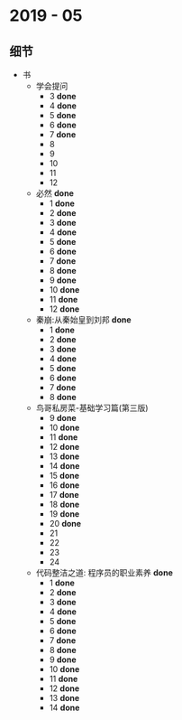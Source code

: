 # 2019 - 05

## 细节

* 书
	* 学会提问
		* 3 **done**
		* 4 **done**
		* 5 **done**
		* 6 **done**
		* 7 **done**
		* 8
		* 9
		* 10
		* 11
		* 12
	* 必然 **done**
		* 1 **done**
		* 2 **done**
		* 3 **done**
		* 4 **done**
		* 5 **done**
		* 6 **done**
		* 7 **done**
		* 8 **done**
		* 9 **done**
		* 10 **done**
		* 11 **done**
		* 12 **done**
	* 秦崩:从秦始皇到刘邦 **done**
		* 1 **done**
		* 2 **done**
		* 3 **done**
		* 4 **done**
		* 5 **done**
		* 6 **done**
		* 7 **done**
		* 8 **done**
	* 鸟哥私房菜-基础学习篇(第三版)
		* 9 **done**
		* 10 **done**
		* 11 **done**
		* 12 **done**
		* 13 **done**
		* 14 **done**
		* 15 **done**
		* 16 **done**
		* 17 **done**
		* 18 **done**
		* 19 **done**
		* 20 **done**
		* 21
		* 22
		* 23
		* 24
	* 代码整洁之道: 程序员的职业素养 **done**
		* 1 **done**
		* 2 **done**
		* 3 **done**
		* 4 **done**
		* 5 **done**
		* 6 **done**
		* 7 **done**
		* 8 **done**
		* 9 **done**
		* 10 **done**
		* 11 **done**
		* 12 **done**
		* 13 **done**
		* 14 **done**